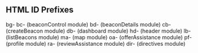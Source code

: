 HTML ID Prefixes
----------------
bg-
   bc- (beaconControl module)
   bd- (beaconDetails module)
   cb- (createBeacon module)
   db- (dashboard module)
   hd- (header module)
   lb- (listBeacons module)
   ma- (map module)
   oa- (offerAssistance module)
   pf- (profile module)
   ra- (reviewAssistance module)
   dir- (directives module)

